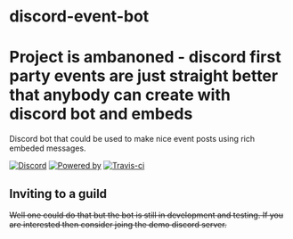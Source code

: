 # discord-event-bot

# Project is ambanoned - discord first party events are just straight better that anybody can create with discord bot and embeds

Discord bot that could be used to make nice event posts using rich embeded messages.

[![Discord](https://discordapp.com/api/guilds/498793737292349450/embed.png)](https://discord.gg/upCa4uz)
[![Powered by](https://img.shields.io/badge/discord-js-brightgreen.svg)](https://github.com/discordjs/discord.js)
[![Travis-ci](https://travis-ci.org/akuinu/discord-event-bot.svg?branch=master)](https://travis-ci.org/akuinu/discord-event-bot)

## Inviting to a guild

~~Well one could do that but the bot is still in development and testing. If you are interested then consider joing the demo discord server.~~
